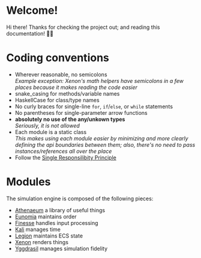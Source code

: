 # Welcome!

Hi there! Thanks for checking the project out; and reading this documentation! 🤘🏻

# Coding conventions

* Wherever reasonable, no semicolons<br>
  _Example exception: Xenon's math helpers have semicolons in a few places because it makes reading the code easier_
* snake_casing for methods/variable names
* HaskellCase for class/type names
* No curly braces for single-line `for`, `if`/`else`, or `while` statements
* No parentheses for single-parameter arrow functions
* **absolutely no use of the any/unkown types**<br>
  _Seriously, it is not allowed_
* Each module is a static class<br>
  _This makes using each module easier by minimizing and more clearly defining the api boundaries between them; also, there's no need to pass instances/references all over the place_
* Follow the [Single Responsilibity Principle](https://en.wikipedia.org/wiki/Single-responsibility_principle)

# Modules

The simulation engine is composed of the following pieces:
* [Athenaeum](./Athenaeum) a library of useful things
* [Eunomia](./Eunomia) maintains order
* [Finesse](./Finesse) handles input processing
* [Kali](./Kali) manages time
* [Legion](./Legion) maintains ECS state
* [Xenon](./Xenon) renders things
* [Yggdrasil](./Yggdrasil) manages simulation fidelity